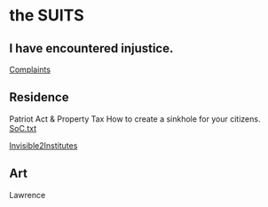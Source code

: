 # the SUITS
## I have encountered injustice.

[Complaints](./Complaints/LA/NewOrleans/FrMkt/duplicates_q-mark/LA_NOLA.md)

## Residence
Patriot Act & Property Tax
How to create a sinkhole for your citizens.
[SoC.txt](./Complaints/LA/NewOrleans/FrMkt/statementOfClaim.txt) <!-- #todo find .md -->

[Invisible2Institutes]()

## Art
Lawrence

